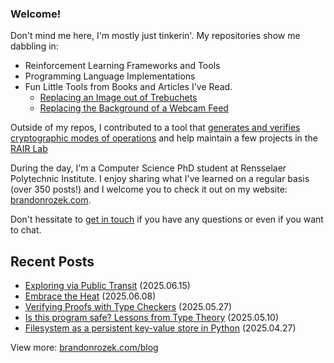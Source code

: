 <!-- Automatically generated - do not edit directly -->
### Welcome!

Don't mind me here, I'm mostly just tinkerin'.
My repositories show me dabbling in: 
- Reinforcement Learning Frameworks and Tools
- Programming Language Implementations
- Fun Little Tools from Books and Articles I've Read.
  - [Replacing an Image out of Trebuchets](https://github.com/Brandon-Rozek/treimage)
  - [Replacing the Background of a Webcam Feed](https://github.com/Brandon-Rozek/bodypix-background)
  
Outside of my repos, I contributed to a tool that [generates and verifies cryptographic modes of operations](https://github.com/cryptosolvers/CryptoSolve)
and help maintain a few projects in the [RAIR Lab](https://github.com/RAIRLab) 

During the day, I'm a Computer Science PhD student at Rensselaer Polytechnic Institute.
I enjoy sharing what I've learned on a regular basis (over 350 posts!)
and I welcome you to check it out on my website: [brandonrozek.com](https://brandonrozek.com).

Don't hessitate to [get in touch](https://brandonrozek.com/contact/)
if you have any questions or even if you want to chat. 

## Recent Posts

- [Exploring via Public Transit](https://brandonrozek.com/blog/exploring-via-public-transit/) (2025.06.15)
- [Embrace the Heat](https://brandonrozek.com/blog/embrace-the-heat/) (2025.06.08)
- [Verifying Proofs with Type Checkers](https://brandonrozek.com/blog/verifying-proofs-type-checkers/) (2025.05.27)
- [Is this program safe? Lessons from Type Theory](https://brandonrozek.com/blog/program-safety-type-theory/) (2025.05.10)
- [Filesystem as a persistent key-value store in Python](https://brandonrozek.com/blog/filesystem-as-persistent-kvs-python/) (2025.04.27)

View more: [brandonrozek.com/blog](https://brandonrozek.com/blog)